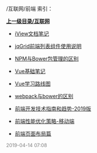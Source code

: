 /互联网/前端 索引：


**[上一级目录/互联网](/互联网/index.md)**

- [iView文档笔记](/互联网/前端/iView文档笔记.md)

- [jqGrid前端列表组件使用说明](/互联网/前端/jqGrid前端列表组件使用说明.md)

- [NPM与Bower包管理的区别](/互联网/前端/NPM与Bower包管理的区别.md)

- [Vue基础笔记](/互联网/前端/Vue基础笔记.md)

- [Vue学习路线图](/互联网/前端/Vue学习路线图.md)

- [webpack与bower的区别](/互联网/前端/webpack与bower的区别.md)

- [前端开发技术指南和趋势-2019版](/互联网/前端/前端开发技术指南和趋势-2019版.md)

- [前端性能优化策略-移动端](/互联网/前端/前端性能优化策略-移动端.md)

- [前端页面布局篇](/互联网/前端/前端页面布局篇.md)


<font size=2 color='grey'> 2019-04-14 07:08 </font>